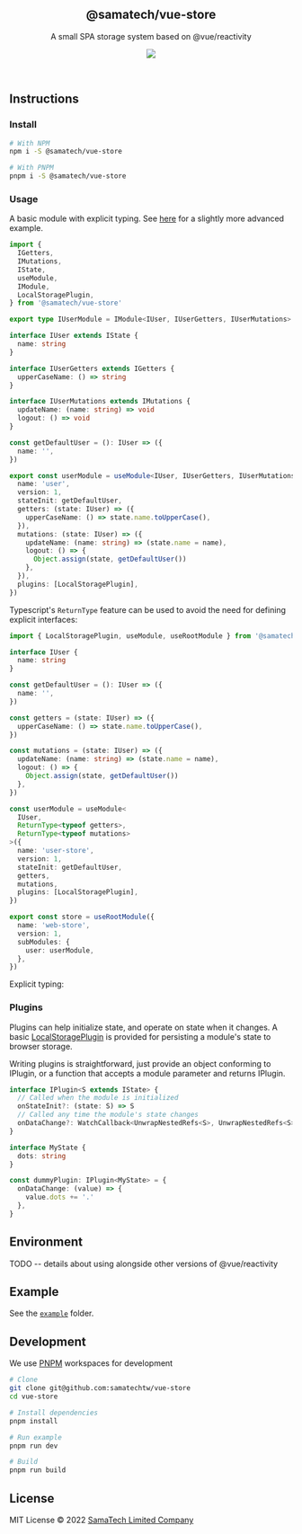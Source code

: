 <h2 align='center'>@samatech/vue-store</h2>

<p align='center'>A small SPA storage system based on @vue/reactivity</p>

<p align='center'>
<a href='https://www.npmjs.com/package/@samatech/vue-store'>
  <img src='https://img.shields.io/npm/v/@samatech/vue-store?color=222&style=flat-square'>
</a>
</p>

<br>

## Instructions

### Install

```bash
# With NPM
npm i -S @samatech/vue-store

# With PNPM
pnpm i -S @samatech/vue-store
```

### Usage

A basic module with explicit typing. See [here](./example/src/modules/web.ts) for a slightly more advanced example.

```ts
import {
  IGetters,
  IMutations,
  IState,
  useModule,
  IModule,
  LocalStoragePlugin,
} from '@samatech/vue-store'

export type IUserModule = IModule<IUser, IUserGetters, IUserMutations>

interface IUser extends IState {
  name: string
}

interface IUserGetters extends IGetters {
  upperCaseName: () => string
}

interface IUserMutations extends IMutations {
  updateName: (name: string) => void
  logout: () => void
}

const getDefaultUser = (): IUser => ({
  name: '',
})

export const userModule = useModule<IUser, IUserGetters, IUserMutations>({
  name: 'user',
  version: 1,
  stateInit: getDefaultUser,
  getters: (state: IUser) => ({
    upperCaseName: () => state.name.toUpperCase(),
  }),
  mutations: (state: IUser) => ({
    updateName: (name: string) => (state.name = name),
    logout: () => {
      Object.assign(state, getDefaultUser())
    },
  }),
  plugins: [LocalStoragePlugin],
})
```

Typescript's `ReturnType` feature can be used to avoid the need for defining explicit interfaces:

```ts
import { LocalStoragePlugin, useModule, useRootModule } from '@samatech/vue-store'

interface IUser {
  name: string
}

const getDefaultUser = (): IUser => ({
  name: '',
})

const getters = (state: IUser) => ({
  upperCaseName: () => state.name.toUpperCase(),
})

const mutations = (state: IUser) => ({
  updateName: (name: string) => (state.name = name),
  logout: () => {
    Object.assign(state, getDefaultUser())
  },
})

const userModule = useModule<
  IUser,
  ReturnType<typeof getters>,
  ReturnType<typeof mutations>
>({
  name: 'user-store',
  version: 1,
  stateInit: getDefaultUser,
  getters,
  mutations,
  plugins: [LocalStoragePlugin],
})

export const store = useRootModule({
  name: 'web-store',
  version: 1,
  subModules: {
    user: userModule,
  },
})
```

Explicit typing:

### Plugins

Plugins can help initialize state, and operate on state when it changes. A basic [LocalStoragePlugin](./lib/plugins.ts) is provided for persisting a module's state to browser storage.

Writing plugins is straightforward, just provide an object conforming to IPlugin, or a function that accepts a module parameter and returns IPlugin.

```ts
interface IPlugin<S extends IState> {
  // Called when the module is initialized
  onStateInit?: (state: S) => S
  // Called any time the module's state changes
  onDataChange?: WatchCallback<UnwrapNestedRefs<S>, UnwrapNestedRefs<S> | undefined>
}

interface MyState {
  dots: string
}

const dummyPlugin: IPlugin<MyState> = {
  onDataChange: (value) => {
    value.dots += '.'
  },
}
```

## Environment

TODO -- details about using alongside other versions of @vue/reactivity

## Example

See the [`example`](./example) folder.

## Development

We use [PNPM](https://pnpm.io/) workspaces for development

```bash
# Clone
git clone git@github.com:samatechtw/vue-store
cd vue-store

# Install dependencies
pnpm install

# Run example
pnpm run dev

# Build
pnpm run build
```

## License

MIT License © 2022 [SamaTech Limited Company](https://github.com/samatechtw)
